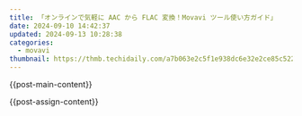 ```yaml
---
title: 「オンラインで気軽に AAC から FLAC 変換！Movavi ツール使い方ガイド」
date: 2024-09-10 14:42:37
updated: 2024-09-13 10:28:38
categories:
  - movavi
thumbnail: https://thmb.techidaily.com/a7b063e2c5f1e938dc6e32e2ce85c52239dfc8e7739a5c0ead2c07ab91e735b6.png
---
```


{{post-main-content}}

<ins class="adsbygoogle"
     style="display:block"
     data-ad-format="autorelaxed"
     data-ad-client="ca-pub-7571918770474297"
     data-ad-slot="1223367746"></ins>

{{post-assign-content}}

<ins class="adsbygoogle"
     style="display:block"
     data-ad-client="ca-pub-7571918770474297"
     data-ad-slot="8358498916"
     data-ad-format="auto"
     data-full-width-responsive="true"></ins>
